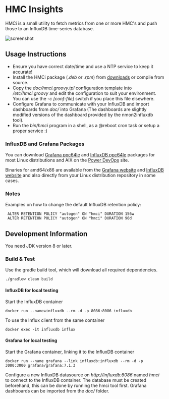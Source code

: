 # HMC Insights

HMCi is a small utility to fetch metrics from one or more HMC's and push those to an InfluxDB time-series database.

![screenshot](https://bitbucket.org/mnellemann/hmci/downloads/HMCi.png)

## Usage Instructions

- Ensure you have correct date/time and use a NTP service to keep it accurate!
- Install the HMCi package (*.deb* or *.rpm*) from [downloads](https://bitbucket.org/mnellemann/hmci/downloads/) or compile from source.
- Copy the *doc/hmci.groovy.tpl* configuration template into */etc/hmci.groovy* and edit the configuration to suit your environment. You can use the *-c [conf-file]* switch if you place this file elsewhere.
- Configure Grafana to communicate with your InfluxDB and import dashboards from *doc/* into Grafana (The dashboards are slightly modified versions of the dashboard provided by the nmon2influxdb tool).
- Run the *bin/hmci* program in a shell, as a @reboot cron task or setup a proper service :)

### InfluxDB and Grafana Packages

You can download [Grafana ppc64le](https://www.power-devops.com/grafana) and [InfluxDB ppc64le](https://www.power-devops.com/influxdb) packages for most Linux distributions and AIX on the [Power DevOps](https://www.power-devops.com/) site.

Binaries for amd64/x86 are available from the [Grafana website](https://grafana.com/grafana/download) and [InfluxDB website](https://portal.influxdata.com/downloads/) and also directly from your Linux distribution repository in some cases.

### Notes

Examples on how to change the default InfluxDB retention policy:

     ALTER RETENTION POLICY "autogen" ON "hmci" DURATION 156w
     ALTER RETENTION POLICY "autogen" ON "hmci" DURATION 90d

## Development Information

You need JDK version 8 or later.

### Build & Test

Use the gradle build tool, which will download all required dependencies.

    ./gradlew clean build

#### InfluxDB for local testing

Start the InfluxDB container

    docker run --name=influxdb --rm -d -p 8086:8086 influxdb

To use the Influx client from the same container

    docker exec -it influxdb influx

#### Grafana for local testing

Start the Grafana container, linking it to the InfluxDB container

    docker run --name grafana --link influxdb:influxdb --rm -d -p 3000:3000 grafana/grafana:7.1.3

Configure a new InfluxDB datasource on *http://influxdb:8086* named *hmci* to connect to the InfluxDB container. The database must be created beforehand, this can be done by running the hmci tool first. Grafana dashboards can be imported from the *doc/* folder.
